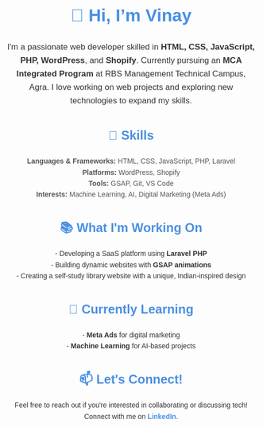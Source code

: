 <div style="text-align: center; font-family: Arial, sans-serif; line-height: 1.6;">
  <h1 style="font-size: 2.5em; color: #4A90E2;">👋 Hi, I’m Vinay</h1>
  
  <p style="font-size: 1.2em; color: #333;">
    I'm a passionate web developer skilled in <strong>HTML, CSS, JavaScript, PHP, WordPress</strong>, and <strong>Shopify</strong>.
    Currently pursuing an <strong>MCA Integrated Program</strong> at RBS Management Technical Campus, Agra.
    I love working on web projects and exploring new technologies to expand my skills.
  </p>

  <h2 style="color: #4A90E2; font-size: 1.8em;">🔧 Skills</h2>
  <ul style="list-style: none; padding: 0; color: #555;">
    <li><strong>Languages & Frameworks:</strong> HTML, CSS, JavaScript, PHP, Laravel</li>
    <li><strong>Platforms:</strong> WordPress, Shopify</li>
    <li><strong>Tools:</strong> GSAP, Git, VS Code</li>
    <li><strong>Interests:</strong> Machine Learning, AI, Digital Marketing (Meta Ads)</li>
  </ul>

  <h2 style="color: #4A90E2; font-size: 1.8em;">📚 What I'm Working On</h2>
  <p style="color: #333;">
    - Developing a SaaS platform using <strong>Laravel PHP</strong> <br>
    - Building dynamic websites with <strong>GSAP animations</strong> <br>
    - Creating a self-study library website with a unique, Indian-inspired design
  </p>

  <h2 style="color: #4A90E2; font-size: 1.8em;">🌱 Currently Learning</h2>
  <p style="color: #333;">
    - <strong>Meta Ads</strong> for digital marketing <br>
    - <strong>Machine Learning</strong> for AI-based projects
  </p>

  <h2 style="color: #4A90E2; font-size: 1.8em;">📫 Let's Connect!</h2>
  <p style="color: #333;">
    Feel free to reach out if you're interested in collaborating or discussing tech! <br>
    Connect with me on <a href="https://www.linkedin.com/" style="color: #4A90E2; text-decoration: none;"><strong>LinkedIn</strong></a>.
  </p>
</div>
